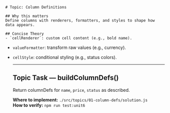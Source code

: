     # Topic: Column Definitions

    ## Why this matters
    Define columns with renderers, formatters, and styles to shape how data appears.

    ## Concise Theory
    - `cellRenderer`: custom cell content (e.g., bold name).
- `valueFormatter`: transform raw values (e.g., currency).
- `cellStyle`: conditional styling (e.g., status colors).

    ---

    ## Topic Task — **buildColumnDefs()**
    Return columnDefs for `name`, `price`, `status` as described.

    **Where to implement:** `./src/topics/01-column-defs/solution.js`  
    **How to verify:** `npm run test:unit6`
